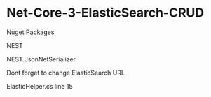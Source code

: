 # Net-Core-3-ElasticSearch-CRUD

Nuget Packages

NEST

NEST.JsonNetSerializer


Dont forget to change ElasticSearch URL

ElasticHelper.cs line 15
